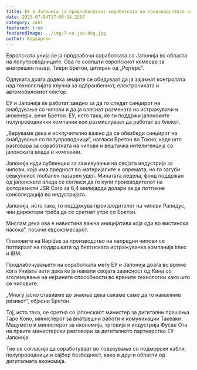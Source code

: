 ```yaml
---
title: ЕУ и Јапонија ја продлабочуваат соработката во производството на чипови
date: 2023-07-04T17:00:14.229Z
category: свет
featured: true
featuredImage: ../img/7-eu-jap-dog.jpg
author: Вардарски
---
```

Европската унија ќе ја продлабочи соработката со Јапонија во областа на полупроводниците. Ова го соопшти европскиот комесар за внатрешен пазар, Тиери Бретон, цитиран од „Ројтерс“.

Одлуката доаѓа додека земјите се обидуваат да ја зајакнат контролата над технологијата клучна за одбранбениот, електрониката и автомобилскиот сектор.

ЕУ и Јапонија ќе работат заедно за да го следат синџирот на снабдување со чипови и да ја олеснат размената на истражувачи и инженери, рече Бретон. ЕУ, исто така, ќе ги поддржи јапонските полупроводнички компании кои размислуваат да работат во блокот.

„Веруваме дека е исклучително важно да се обезбеди синџирот на снабдување со полупроводници“, нагласи Бретон во Токио, каде што разговара за соработката на чипови и вештачка интелигенција со јапонската влада и компании.

Јапонија нуди субвенции за заживување на својата индустрија за чипови, која има предност во материјалите и опремата, но го загуби севкупниот глобален пазарен удел. Минатата недела, фонд поддржан од јапонската влада се согласи да го купи производителот на фоторезисти JSR Corp за 6,4 милијарди долари за да поттикне консолидација во индустријата.

Јапонија, исто така, го поддржува производителот на чипови Рапидус, чии директори треба да се сретнат утре со Бретон.

Мислам дека ова е навистина важна иницијатива која оди во вистинска насока“, посочи еврокомесарот.

Плановите на Rapidus за производство на напредни чипови се потпираат на поддршката од белгиската истражувачка компанија imec и IBM.

Продлабочувањето на соработката меѓу ЕУ и Јапонија доаѓа во време кога Унијата вети дека ќе ја намали својата зависност од Кина со зголемување на нејзините способности во врвните технологии како што се чиповите.

„Многу јасно ставивме до знаење дека сакаме само да го намалиме ризикот“, објасни Бретон.

Тој, исто така, се сретна со јапонскиот министер за дигитални прашања Таро Коно, министерот за внатрешни работи и комуникации Такеаки Мацумото и министерот за економија, трговија и индустрија Фусае Ота на првите министерски разговори за дигиталното партнерство ЕУ-Јапонија.

Тие се согласија да соработуваат во поврзување со подморски кабли, полупроводници и сајбер безбедност, како и други области од дигиталната економија.